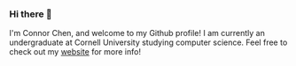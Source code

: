 ### Hi there 👋

I'm Connor Chen, and welcome to my Github profile! I am currently an undergraduate at Cornell University studying computer science. Feel free to check out my [website](https://connorjchen.github.io/) for more info!
<!--
**connorjchen/connorjchen** is a ✨ _special_ ✨ repository because its `README.md` (this file) appears on your GitHub profile.

Here are some ideas to get you started:

- 🔭 I’m currently working on ...
- 🌱 I’m currently learning ...
- 👯 I’m looking to collaborate on ...
- 🤔 I’m looking for help with ...
- 💬 Ask me about ...
- 📫 How to reach me: ...
- 😄 Pronouns: ...
- ⚡ Fun fact: ...
-->
